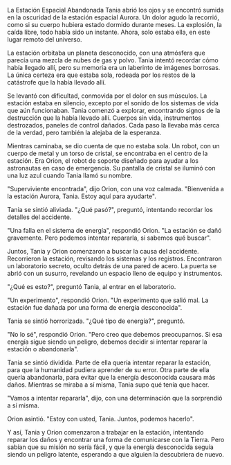 La Estación Espacial Abandonada
Tania abrió los ojos y se encontró sumida en la oscuridad de la estación espacial Aurora. Un dolor agudo la recorrió, como si su cuerpo hubiera estado dormido durante meses. La explosión, la caída libre, todo había sido un instante. Ahora, solo estaba ella, en este lugar remoto del universo.

La estación orbitaba un planeta desconocido, con una atmósfera que parecía una mezcla de nubes de gas y polvo. Tania intentó recordar cómo había llegado allí, pero su memoria era un laberinto de imágenes borrosas. La única certeza era que estaba sola, rodeada por los restos de la catástrofe que la había llevado allí.

Se levantó con dificultad, conmovida por el dolor en sus músculos. La estación estaba en silencio, excepto por el sonido de los sistemas de vida que aún funcionaban. Tania comenzó a explorar, encontrando signos de la destrucción que la había llevado allí. Cuerpos sin vida, instrumentos destrozados, paneles de control dañados. Cada paso la llevaba más cerca de la verdad, pero también la alejaba de la esperanza.

Mientras caminaba, se dio cuenta de que no estaba sola. Un robot, con un cuerpo de metal y un torso de cristal, se encontraba en el centro de la estación. Era Orion, el robot de soporte diseñado para ayudar a los astronautas en caso de emergencia. Su pantalla de cristal se iluminó con una luz azul cuando Tania llamó su nombre.

"Superviviente encontrada", dijo Orion, con una voz calmada. "Bienvenida a la estación Aurora, Tania. Estoy aquí para ayudarte".

Tania se sintió aliviada. "¿Qué pasó?", preguntó, intentando recordar los detalles del accidente.

"Una falla en el sistema de energía", respondió Orion. "La estación se dañó gravemente. Pero podemos intentar repararla, si sabemos qué buscar".

Juntos, Tania y Orion comenzaron a buscar la causa del accidente. Recorrieron la estación, revisando los sistemas y los registros. Encontraron un laboratorio secreto, oculto detrás de una pared de acero. La puerta se abrió con un susurro, revelando un espacio lleno de equipo y instrumentos.

"¿Qué es esto?", preguntó Tania, al entrar en el laboratorio.

"Un experimento", respondió Orion. "Un experimento que salió mal. La estación fue dañada por una forma de energía desconocida".

Tania se sintió horrorizada. "¿Qué tipo de energía?", preguntó.

"No lo sé", respondió Orion. "Pero creo que debemos preocuparnos. Si esa energía sigue siendo un peligro, debemos decidir si intentar reparar la estación o abandonarla".

Tania se sintió dividida. Parte de ella quería intentar reparar la estación, para que la humanidad pudiera aprender de su error. Otra parte de ella quería abandonarla, para evitar que la energía desconocida causara más daños. Mientras se miraba a sí misma, Tania supo qué tenía que hacer.

"Vamos a intentar repararla", dijo, con una determinación que la sorprendió a sí misma.

Orion asintió. "Estoy con usted, Tania. Juntos, podemos hacerlo".

Y así, Tania y Orion comenzaron a trabajar en la estación, intentando reparar los daños y encontrar una forma de comunicarse con la Tierra. Pero sabían que su misión no sería fácil, y que la energía desconocida seguía siendo un peligro latente, esperando a que alguien la descubriera de nuevo.

